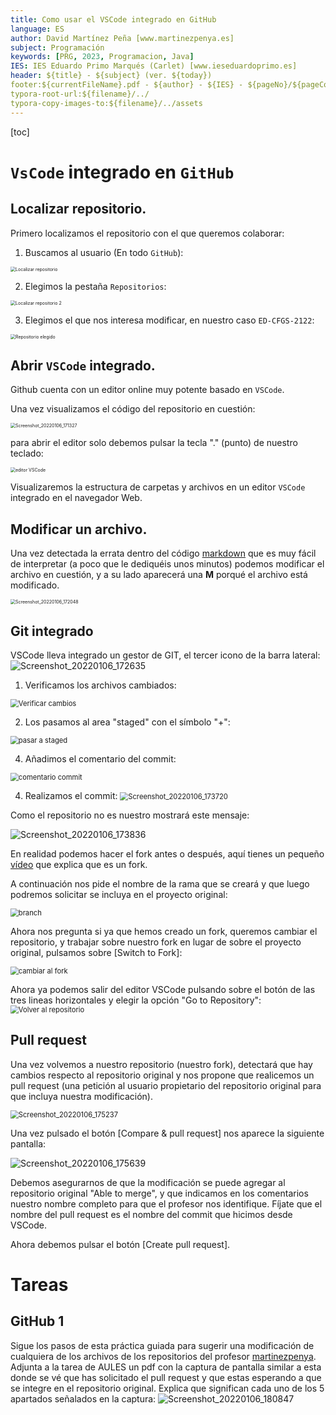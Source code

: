 ```yaml
---
title: Como usar el VSCode integrado en GitHub
language: ES
author: David Martínez Peña [www.martinezpenya.es]
subject: Programación
keywords: [PRG, 2023, Programacion, Java]
IES: IES Eduardo Primo Marqués (Carlet) [www.ieseduardoprimo.es]
header: ${title} - ${subject} (ver. ${today}) 
footer:${currentFileName}.pdf - ${author} - ${IES} - ${pageNo}/${pageCount}
typora-root-url:${filename}/../
typora-copy-images-to:${filename}/../assets
---
```

[toc]
# `VsCode` integrado en `GitHub`

## Localizar repositorio.

Primero localizamos el repositorio con el que queremos colaborar:

1. Buscamos al usuario (En todo `GitHub`):

<img src="assets/vscode_01_localizar_repositorio.png" alt="Localizar repositorio" style="zoom:50%;" />

2. Elegimos la pestaña `Repositorios`:

<img src="assets/vscode_02_localizar_repositorio.png" alt="Localizar repositorio 2" style="zoom:50%;" />

3. Elegimos el que nos interesa modificar, en nuestro caso `ED-CFGS-2122`:

<img src="assets/vscode_03_repositorio_elegido.png" alt="Repositorio elegido" style="zoom:50%;" />



## Abrir `VSCode` integrado.

Github cuenta con un editor online muy potente basado en `VSCode`.

Una vez visualizamos el código del repositorio en cuestión:

<img src="assets/vscode_04_codigo.png" alt="Screenshot_20220106_171327" alt="Código" style="zoom:50%;" />

para abrir el editor solo debemos pulsar la tecla "." (punto) de nuestro teclado:

<img src="assets/vscode_05_vscode1.png" alt="editor VSCode" style="zoom:50%;" />

Visualizaremos la estructura de carpetas y archivos en un editor `VSCode` integrado en el navegador Web.

## Modificar un archivo.

Una vez detectada la errata dentro del código [markdown](https://markdown.es/) que es muy fácil de interpretar (a poco que le dediquéis unos minutos) podemos modificar el archivo en cuestión, y a su lado aparecerá una **M** porqué el archivo está modificado.

<img src="assets/vscode_06_vscode2.png" alt="Screenshot_20220106_172048" style="zoom:50%;" />

## Git integrado

VSCode lleva integrado un gestor de GIT, el tercer icono de la barra lateral: ![Screenshot_20220106_172635](assets/vscode_07_git.png)

1. Verificamos los archivos cambiados:
<img src="assets/vscode_07_git1.png" alt="Verificar cambios" style="zoom: 80%;" />

2. Los pasamos al area "staged" con el símbolo "+":
<img src="assets/vscode_07_git2.png" alt="pasar a staged" style="zoom:80%;" />

4. Añadimos el comentario del commit:
<img src="assets/vscode_07_git3.png" alt="comentario commit" style="zoom:80%;" />

4. Realizamos el commit:
    <img src="assets/vscode_07_git4.png" alt="Screenshot_20220106_173720" style="zoom:80%;" />

Como el repositorio no es nuestro mostrará este mensaje:

![Screenshot_20220106_173836](assets/vscode_07_git5.png)

En realidad podemos hacer el fork antes o después, aquí tienes un pequeño [vídeo](https://www.youtube.com/watch?v=zyT0sl3-kxE) que explica que es un fork.

A continuación nos pide el nombre de la rama que se creará y que luego podremos solicitar se incluya en el proyecto original:

<img src="assets/vscode_07_git6.png" alt="branch" style="zoom:80%;" />

Ahora nos pregunta si ya que hemos creado un fork, queremos cambiar el repositorio, y trabajar sobre nuestro fork en lugar de sobre el proyecto original, pulsamos sobre [Switch to Fork]:

<img src="assets/vscode_07_git7.png" alt="cambiar al fork" style="zoom:80%;" />

Ahora ya podemos salir del editor VSCode pulsando sobre el botón de las tres lineas horizontales y elegir la opción "Go to Repository":
<img src="assets/vscode_07_git8.png" alt="Volver al repositorio" style="zoom:80%;" />

## Pull request

Una vez volvemos a nuestro repositorio (nuestro fork), detectará que hay cambios respecto al repositorio original y nos propone que realicemos un pull request (una petición al usuario propietario del repositorio original para que incluya nuestra modificación).

<img src="assets/vscode_08_pullrequest.png" alt="Screenshot_20220106_175237" style="zoom:80%;" />

Una vez pulsado el botón [Compare & pull request] nos aparece la siguiente pantalla:

![Screenshot_20220106_175639](assets/vscode_09_pullrequest2.png)

Debemos asegurarnos de que la modificación se puede agregar al repositorio original "Able to merge", y que indicamos en los comentarios nuestro nombre completo para que el profesor nos identifique. Fíjate que el nombre del pull request es el nombre del commit que hicimos desde VSCode.

Ahora debemos pulsar el botón [Create pull request].

# Tareas

##  GitHub 1

Sigue los pasos de esta práctica guiada para sugerir una modificación de cualquiera de los archivos de los repositorios del profesor [martinezpenya](https://github.com/martinezpenya). Adjunta a la tarea de AULES un pdf con la captura de pantalla similar a esta donde se vé que has solicitado el pull request y que estas esperando a que se integre en el repositorio original. Explica que significan cada uno de los 5 apartados señalados en la captura:
![Screenshot_20220106_180847](assets/vscode_10_pullrequest3.png)

